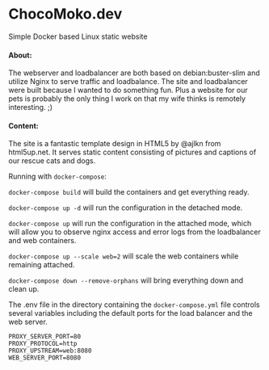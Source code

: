 # ChocoMoko.dev

Simple Docker based Linux static website

#### About:

The webserver and loadbalancer are both based on debian:buster-slim and utilize Nginx to serve traffic and loadbalance. The site and loadbalancer were built because I wanted to do something fun. Plus a website for our pets is probably the only thing I work on that my wife thinks is remotely interesting. ;)

#### Content:

The site is a fantastic template design in HTML5 by @ajlkn from html5up.net. It serves static content consisting of pictures and captions of our rescue cats and dogs.

Running with `docker-compose`:

`docker-compose build` will build the containers and get everything ready.  

`docker-compose up -d` will run the configuration in the detached mode.  

`docker-compose up` will run the configuration in the attached mode, which will allow you to observe nginx access and error logs from the loadbalancer and web containers.  

`docker-compose up --scale web=2` will scale the web containers while remaining attached.  

`docker-compose down --remove-orphans` will bring everything down and clean up.  

The .env file in the directory containing the `docker-compose.yml` file controls several variables including the default ports for the load balancer and the web server.  


```
PROXY_SERVER_PORT=80
PROXY_PROTOCOL=http
PROXY_UPSTREAM=web:8080
WEB_SERVER_PORT=8080
```
